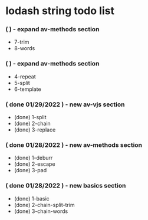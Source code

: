# lodash string todo list

### (  ) - expand av-methods section
* 7-trim
* 8-words

### (  ) - expand av-methods section
* 4-repeat
* 5-split
* 6-template

### ( done 01/29/2022 ) - new av-vjs section
* (done) 1-split
* (done) 2-chain
* (done) 3-replace

### ( done 01/28/2022 ) - new av-methods section
* (done) 1-deburr
* (done) 2-escape
* (done) 3-pad

### ( done 01/28/2022 ) - new basics section
* (done) 1-basic
* (done) 2-chain-split-trim
* (done) 3-chain-words

